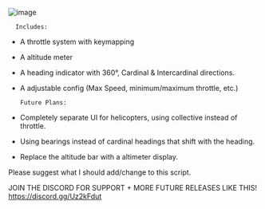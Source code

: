![image](https://github.com/user-attachments/assets/8b6cf06a-dc19-4fdd-8c7f-78414f0eaaee)

                         
      Includes:
* A throttle system with keymapping
* A altitude meter
* A heading indicator with 360°, Cardinal & Intercardinal directions.
* A adjustable config (Max Speed, minimum/maximum throttle, etc.)


      Future Plans:

* Completely separate UI for helicopters, using collective instead of throttle.
* Using bearings instead of cardinal headings that shift with the heading.
* Replace the altitude bar with a altimeter display.

Please suggest what I should add/change to this script. 

JOIN THE DISCORD FOR SUPPORT + MORE FUTURE RELEASES LIKE THIS! https://discord.gg/Uz2kFdut
